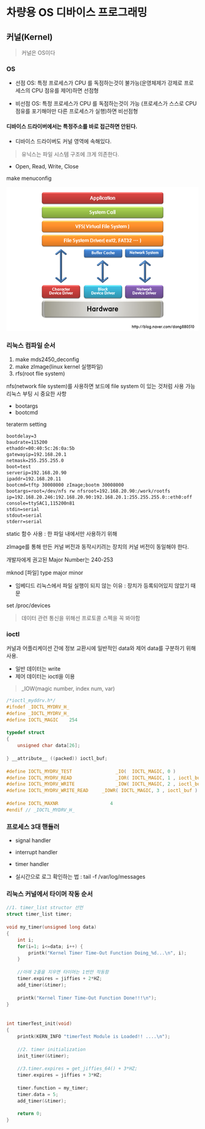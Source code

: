 # 차량용 OS 디바이스 프로그래밍

## 커널(Kernel)
>커널은 OS이다

### OS
- 선점 OS: 특정 프로세스가 CPU 를 독점하는것이 불가능(운영체제가 강제로 프로세스의 CPU 점유를 제어)하면 선점형

- 비선점 OS: 특정 프로세스가 CPU 를 독점하는것이 가능 (프로세스가 스스로 CPU 점유를 포기해야만 다른 프로세스가 실행)하면 비선점형


#### 디바이스 드라이버에서는 특정주소를 바로 접근하면 안된다.
- 디바이스 드라이버도 커널 영역에 속해있다.

>유닉스는 파일 시스템 구조에 크게 의존한다.
- Open, Read, Write, Close


make menuconfig

![](./picture/Linux_Device_Driver.png)


### 리눅스 컴파일 순서
1. make mds2450_deconfig
2. make zImage(linux kernel 실행파일)
3. rfs(root flie system)

nfs(network file system)를 사용하면 보드에 file system 이 있는 것처럼 사용 가능
리눅스 부팅 시 중요한 사항
- bootargs
- bootcmd

teraterm setting
```
bootdelay=3
baudrate=115200
ethaddr=00:40:5c:26:0a:5b
gatewayip=192.168.20.1
netmask=255.255.255.0
boot=test
serverip=192.168.20.90
ipaddr=192.168.20.11
bootcmd=tftp 30008000 zImage;bootm 30008000
bootargs=root=/dev/nfs rw nfsroot=192.168.20.90:/work/rootfs ip=192.168.20.246:192.168.20.90:192.168.20.1:255.255.255.0::eth0:off console=ttySAC1,115200n81
stdin=serial
stdout=serial
stderr=serial
```

static 함수 사용 : 한 파일 내에서만 사용하기 위해

zImage를 통해 만든 커널 버전과 동작시키려는 장치의 커널 버전이 동일해야 한다.

개발자에게 권고된 Major Number는 240-253

mknod [파일] type major minor

- 임베디드 리눅스에서 파일 실행이 되지 않는 이유 : 장치가 등록되어있지 않았기 때문


set /proc/devices

>데이터 관련 통신을 위해선 프로토콜 스펙을 꼭 봐야함

### ioctl
커널과 어플리케이션 간에 정보 교환시에 일반적인 data와 제어 data를 구분하기 위해 사용.
- 일반 데이터는 write
- 제어 데이터는 ioctl을 이용


>_IOW(magic number, index num, var)
```c
/*ioctl_myddrv.h*/
#ifndef _IOCTL_MYDRV_H_
#define _IOCTL_MYDRV_H_
#define IOCTL_MAGIC    254

typedef struct
{
	unsigned char data[26];	

} __attribute__ ((packed)) ioctl_buf;

#define IOCTL_MYDRV_TEST                _IO(  IOCTL_MAGIC, 0 )
#define IOCTL_MYDRV_READ                _IOR( IOCTL_MAGIC, 1 , ioctl_buf )
#define IOCTL_MYDRV_WRITE               _IOW( IOCTL_MAGIC, 2 , ioctl_buf )
#define IOCTL_MYDRV_WRITE_READ     _IOWR( IOCTL_MAGIC, 3 , ioctl_buf )

#define IOCTL_MAXNR                   4
#endif // _IOCTL_MYDRV_H_
```

### 프로세스 3대 핸들러
- signal handler
- interrupt handler
- timer handler


- 실시간으로 로그 확인하는 법 : tail -f /var/log/messages

### 리눅스 커널에서 타이머 작동 순서
```c
//1. timer_list structor 선언
struct timer_list timer;

void my_timer(unsigned long data)
{
    int i;
    for(i=1; i<=data; i++) {
    	printk("Kernel Timer Time-Out Function Doing_%d...\n", i);
    }

    //아래 2줄을 지우면 타이머는 1번만 작동함
    timer.expires = jiffies + 2*HZ;
    add_timer(&timer);

    printk("Kernel Timer Time-Out Function Done!!!\n");
}


int timerTest_init(void)
{
	printk(KERN_INFO "timerTest Module is Loaded!! ....\n");

    //2. timer initialization
    init_timer(&timer);

    //3.timer.expires = get_jiffies_64() + 3*HZ;
    timer.expires = jiffies + 3*HZ;
    
    timer.function = my_timer;
    timer.data = 5;
    add_timer(&timer);

    return 0;
}
```